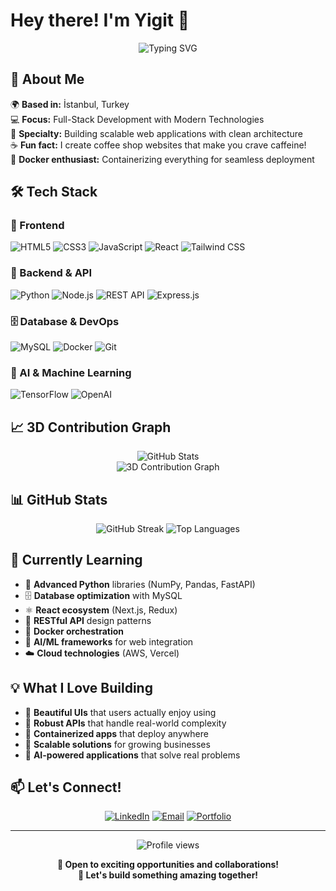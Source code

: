 # Hey there! I'm Yigit 👋

<div align="center">
  <img src="https://readme-typing-svg.herokuapp.com?font=Fira+Code&weight=500&size=28&pause=1000&color=2F81F7&center=true&vCenter=true&width=500&lines=Full-Stack+Developer;RESTful+API+Designer;Docker+Enthusiast;AI+Integration+Specialist" alt="Typing SVG" />
</div>

## 🚀 About Me

🌍 **Based in:** İstanbul, Turkey  
💻 **Focus:** Full-Stack Development with Modern Technologies  
🎯 **Specialty:** Building scalable web applications with clean architecture  
☕ **Fun fact:** I create coffee shop websites that make you crave caffeine!  
🐳 **Docker enthusiast:** Containerizing everything for seamless deployment

## 🛠️ Tech Stack

### 🎨 Frontend
![HTML5](https://img.shields.io/badge/HTML5-E34F26?style=for-the-badge&logo=html5&logoColor=white)
![CSS3](https://img.shields.io/badge/CSS3-1572B6?style=for-the-badge&logo=css3&logoColor=white)
![JavaScript](https://img.shields.io/badge/JavaScript-F7DF1E?style=for-the-badge&logo=javascript&logoColor=black)
![React](https://img.shields.io/badge/React-20232A?style=for-the-badge&logo=react&logoColor=61DAFB)
![Tailwind CSS](https://img.shields.io/badge/Tailwind_CSS-38B2AC?style=for-the-badge&logo=tailwind-css&logoColor=white)

### 🔧 Backend & API
![Python](https://img.shields.io/badge/Python-3776AB?style=for-the-badge&logo=python&logoColor=white)
![Node.js](https://img.shields.io/badge/Node.js-43853D?style=for-the-badge&logo=node.js&logoColor=white)
![REST API](https://img.shields.io/badge/REST-02569B?style=for-the-badge&logo=rest&logoColor=white)
![Express.js](https://img.shields.io/badge/Express.js-404D59?style=for-the-badge&logo=express&logoColor=white)

### 🗄️ Database & DevOps
![MySQL](https://img.shields.io/badge/MySQL-00000F?style=for-the-badge&logo=mysql&logoColor=white)
![Docker](https://img.shields.io/badge/Docker-2496ED?style=for-the-badge&logo=docker&logoColor=white)
![Git](https://img.shields.io/badge/Git-F05032?style=for-the-badge&logo=git&logoColor=white)

### 🤖 AI & Machine Learning
![TensorFlow](https://img.shields.io/badge/TensorFlow-FF6F00?style=for-the-badge&logo=tensorflow&logoColor=white)
![OpenAI](https://img.shields.io/badge/OpenAI-412991?style=for-the-badge&logo=openai&logoColor=white)

## 📈 3D Contribution Graph

<div align="center">
  <img src="https://github-readme-stats.vercel.app/api?username=Yigittalha&show_icons=true&theme=radical&include_all_commits=true&count_private=true" alt="GitHub Stats" />
</div>

<div align="center">
  <img src="https://github-profile-3d-contrib.vercel.app/api?username=Yigittalha&theme=radical&area=true&hide_border=true" alt="3D Contribution Graph" />
</div>

## 📊 GitHub Stats

<div align="center">
  <img src="https://github-readme-streak-stats.herokuapp.com/?user=Yigittalha&theme=radical&hide_border=false" alt="GitHub Streak" />
  <img src="https://github-readme-stats.vercel.app/api/top-langs/?username=Yigittalha&theme=radical&hide_border=false&include_all_commits=true&count_private=true&layout=compact" alt="Top Languages" />
</div>

## 🌱 Currently Learning

- 🐍 **Advanced Python** libraries (NumPy, Pandas, FastAPI)
- 🗄️ **Database optimization** with MySQL
- ⚛️ **React ecosystem** (Next.js, Redux)
- 🔌 **RESTful API** design patterns
- 🐳 **Docker orchestration** 
- 🤖 **AI/ML frameworks** for web integration
- ☁️ **Cloud technologies** (AWS, Vercel)

## 💡 What I Love Building

- 🎨 **Beautiful UIs** that users actually enjoy using
- 🔧 **Robust APIs** that handle real-world complexity  
- 🐳 **Containerized apps** that deploy anywhere
- 🧩 **Scalable solutions** for growing businesses
- 🤖 **AI-powered applications** that solve real problems

## 📫 Let's Connect!

<div align="center">
  
[![LinkedIn](https://img.shields.io/badge/LinkedIn-0077B5?style=for-the-badge&logo=linkedin&logoColor=white)](https://www.linkedin.com/in/yigittalha/)
[![Email](https://img.shields.io/badge/Email-D14836?style=for-the-badge&logo=gmail&logoColor=white)](mailto:yigtdeveloper@gmail.com)
[![Portfolio](https://img.shields.io/badge/Portfolio-FF5722?style=for-the-badge&logo=todoist&logoColor=white)](https://github.com/Yigittalha)

</div>

---

<div align="center">
  <img src="https://komarev.com/ghpvc/?username=Yigittalha&label=Profile%20views&color=0e75b6&style=flat" alt="Profile views" />
  
  **💼 Open to exciting opportunities and collaborations!**  
  **🌟 Let's build something amazing together!**
</div>
